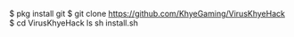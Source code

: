 $ pkg install git
$ git clone https://github.com/KhyeGaming/VirusKhyeHack
$ cd VirusKhyeHack
ls
sh install.sh
